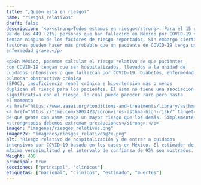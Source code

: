 ```yaml
---
title: "¿Quién está en riesgo?"
name: "riesgos_relativos"
draft: false
descripcion: '<p><strong>Todos estamos en riesgo</strong>. Para el 15 de abril,
98 de las 449 (21%) personas que han fallecido en México por COVID-19 no
tenían ninguno de los factores de riesgo reportados. Sin embargo ciertos
factores pueden hacer más probable que un paciente de COVID-19 tenga una
enfermedad grave.</p>

<p>En México, podemos calcular el riesgo relativo de que pacientes
con COVID-19 tengan que ser hospitalizados, llevados a la unidad de
cuidados intensivos o que fallezcan por COVID-19. Diabetes, enfermedad
pulmonar obstructiva crónica
(EPOC), insuficiencia renal crónica e hipertensión más o menos
duplican el riesgo para los pacientes. El asma no tiene una asociación
significativa con el riesgo, lo cual puede parecer raro pero hasta
el momento
<a href="https://www.aaaai.org/conditions-and-treatments/library/asthma-library/covid-asthma" target="_blank">no hay</a>
<a href="https://time.com/5802423/coronvirus-asthma-high-risk/" target="_blank">evidencia</a>
de que gente con asma tenga un mayor riesgo que los demás. Simplemente
<strong>todos debemos extremar precauciones</strong>.</p>'
imagen: "imagenes/riesgos_relativos.png"
imagen2x: "imagenes/riesgos_relativos@2x.png"
alt: 'Riesgo relativo de hospitalización y de entrar a cuidados
intensivos por COVID-19 basado en los casos en México. El estimador de
máxima verosimilitud y el intervalo de confianza de 95% son mostrados.'
Weight: 400
principal: true
secciones: ["principal", "clínicos"]
etiquetas: ["nacional", "clínicos", "estimado", "muertes"]
---
```

